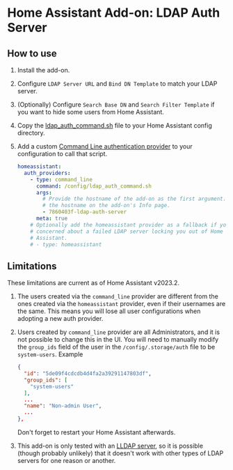 # Home Assistant Add-on: LDAP Auth Server

## How to use

1.  Install the add-on.
2.  Configure `LDAP Server URL` and `Bind DN Template` to match your LDAP
    server.
3.  (Optionally) Configure `Search Base DN` and `Search Filter Template` if you
    want to hide some users from Home Assistant.
4.  Copy the
    [ldap_auth_command.sh](https://github.com/vqvu/home-assistant-addons/ldap-auth-server/ldap_auth_command.sh)
    file to your Home Assistant config directory.
5.  Add a custom [Command Line authentication
    provider](https://www.home-assistant.io/docs/authentication/providers/#command-line)
    to your configuration to call that script.

    ```yaml
    homeassistant:
      auth_providers:
        - type: command_line
          command: /config/ldap_auth_command.sh
          args:
            # Provide the hostname of the add-on as the first argument. You can
            # the hostname on the add-on's Info page.
            - 7860403f-ldap-auth-server
          meta: true
        # Optionally add the homeassistant provider as a fallback if you're
        # concerned about a failed LDAP server locking you out of Home
        # Assistant.
        # - type: homeassistant
    ```

## Limitations

These limitations are current as of Home Assistant v2023.2.

1.  The users created via the `command_line` provider are different from the
    ones created via the `homeassistant` provider, even if their usernames are
    the same. This means you will lose all user configurations when adopting a
    new auth provider.
2.  Users created by `command_line` provider are all Administrators, and it is
    not possible to change this in the UI. You will need to manually modify the
    `group_ids` field of the user in the `/config/.storage/auth` file to be
    `system-users`. Example

    ```json
    {
      "id": "5de09f4cdcdb4d4fa2a39291147803df",
      "group_ids": [
        "system-users"
      ],
      ...
      "name": "Non-admin User",
      ...
    },
    ```

    Don't forget to restart your Home Assistant afterwards.
3.  This add-on is only tested with an [LLDAP
    server](https://github.com/nitnelave/lldap), so it is possible (though
    probably unlikely) that it doesn't work with other types of LDAP servers for
    one reason or another.
